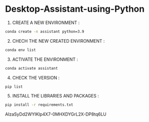 # Desktop-Assistant-using-Python
1. CREATE A NEW ENVIRONMENT :

```bash
conda create -n assistant python=3.9
```

2. CHECH THE NEW CREATED ENVIRONMENT :

```bash
conda env list  
```

3. ACTIVATE THE ENVIRONMENT :

```bash
conda activate assistant 
```

4. CHECK THE VERSION :

```bash
pip list 
```

5. INSTALL THE LIBRARIES AND PACKAGES :

```bash
pip install -r requirements.txt 
```




AIzaSyDd2WYIKlp4X7-0MHXDYGrL2X-DP8tq6LU